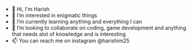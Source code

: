 - 👋 Hi, I'm Harish
- 👀 I’m interested in enigmatic things
- 🌱 I’m currently learning anything and everything I can 
- 💞️ I’m looking to collaborate on coding, game development and anything that needs alot of knowledge and is interesting
- 📫 You can reach me on instagram @harishim25

